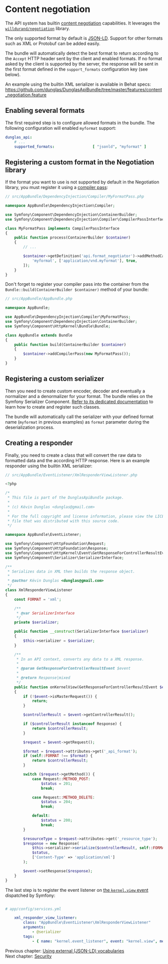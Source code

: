 # Content negotiation

The API system has builtin [content negotiation](https://en.wikipedia.org/wiki/Content_negotiation) capabilities.
It leverages the [`willdurand/negotiation`](https://github.com/willdurand/Negotiation) library.

The only supported format by default is [JSON-LD](https://json-ld.org). Support for other formats such as XML or Protobuf
can be added easily.

The bundle will automatically detect the best format to return according to the `Accept` HTTP header sent by the client
and enabled formats. If no format asked by the client is supported by the server, the response will be sent in the first
format defined in the `support_formats` configuration key (see below).

An example using the builtin XML serializer is available in Behat specs: https://github.com/dunglas/DunglasApiBundle/tree/master/features/content_negotiation.feature

## Enabling several formats

The first required step is to configure allowed formats in the bundle. The following configuration will enabled `myformat`
support:

```yaml
dunglas_api:
    # ...
    supported_formats:                 [ "jsonld", "myformat" ]
```

## Registering a custom format in the Negotiation library

If the format you want to use is not supported by default in the Negotiation library, you must register it using a [compiler pass](http://symfony.com/doc/current/components/dependency_injection/compilation.html#creating-a-compiler-pass):

```php
// src/AppBundle/DependencyInjection/Compiler/MyFormatPass.php

namespace AppBundle\DependencyInjection\Compiler;

use Symfony\Component\DependencyInjection\ContainerBuilder;
use Symfony\Component\DependencyInjection\Compiler\CompilerPassInterface;

class MyFormatPass implements CompilerPassInterface
{
    public function process(ContainerBuilder $container)
    {
        // ...

        $container->getDefinition('api.format_negotiator')->addMethodCall('registerFormat', [
            'myformat', ['application/vnd.myformat'], true,
        ]);
    }
}
```

Don't forget to register your compiler pass into the container from the `Bundle::build(ContainerBuilder $container)` method of your bundle:

```php
// src/AppBundle/AppBundle.php

namespace AppBundle;

use AppBundle\DependencyInjection\Compiler\MyFormatPass;
use Symfony\Component\DependencyInjection\ContainerBuilder;
use Symfony\Component\HttpKernel\Bundle\Bundle;

class AppBundle extends Bundle
{
    public function build(ContainerBuilder $container)
    {
        $container->addCompilerPass(new MyFormatPass());
    }
}
```

## Registering a custom serializer

Then you need to create custom encoder, decoder and eventually a normalizer and a denormalizer for your format. The bundle
relies on the Symfony Serializer Component. [Refer to its dedicated documentation](https://symfony.com/doc/current/cookbook/serializer.html#adding-normalizers-and-encoders)
to learn how to create and register such classes.

The bundle will automatically call the serializer with your defined format name (`myformat` in previous examples) as `format`
parameter during the deserialization process.

## Creating a responder

Finally, you need to create a class that will convert the raw data to formatted data and the according HTTP response.
Here is an example responder using the builtin XML serializer:

```php
// src/AppBundle/EventListener/XmlResponderViewListener.php

<?php

/*
 * This file is part of the DunglasApiBundle package.
 *
 * (c) Kévin Dunglas <dunglas@gmail.com>
 *
 * For the full copyright and license information, please view the LICENSE
 * file that was distributed with this source code.
 */

namespace AppBundle\EventListener;

use Symfony\Component\HttpFoundation\Request;
use Symfony\Component\HttpFoundation\Response;
use Symfony\Component\HttpKernel\Event\GetResponseForControllerResultEvent;
use Symfony\Component\Serializer\SerializerInterface;

/**
 * Serializes data in XML then builds the response object.
 *
 * @author Kévin Dunglas <dunglas@gmail.com>
 */
class XmlResponderViewListener
{
    const FORMAT = 'xml';

    /**
     * @var SerializerInterface
     */
    private $serializer;

    public function __construct(SerializerInterface $serializer)
    {
        $this->serializer = $serializer;
    }

    /**
     * In an API context, converts any data to a XML response.
     *
     * @param GetResponseForControllerResultEvent $event
     *
     * @return Response|mixed
     */
    public function onKernelView(GetResponseForControllerResultEvent $event)
    {
        if (!$event->isMasterRequest()) {
            return;
        }

        $controllerResult = $event->getControllerResult();

        if ($controllerResult instanceof Response) {
            return $controllerResult;
        }

        $request = $event->getRequest();

        $format = $request->attributes->get('_api_format');
        if (self::FORMAT !== $format) {
            return $controllerResult;
        }

        switch ($request->getMethod()) {
            case Request::METHOD_POST:
                $status = 201;
                break;

            case Request::METHOD_DELETE:
                $status = 204;
                break;

            default:
                $status = 200;
                break;
        }

        $resourceType = $request->attributes->get('_resource_type');
        $response = new Response(
            $this->serializer->serialize($controllerResult, self::FORMAT, $resourceType->getNormalizationContext()),
            $status,
            ['Content-Type' => 'application/xml']
        );

        $event->setResponse($response);
    }
}
```

The last step is to register the event listener on [the `kernel.view` event](http://symfony.com/doc/current/components/http_kernel/introduction.html#the-kernel-view-event)
dispatched by Symfony:

```yaml

# app/config/services.yml

    xml_responder_view_listener:
        class: "AppBundle\EventListener\XmlResponderViewListener"
        arguments:
            - @serializer
        tags:
            - { name: "kernel.event_listener", event: "kernel.view", method: "onKernelView" }
```

Previous chapter: [Using external (JSON-LD) vocabularies](external-vocabularies.md)<br>
Next chapter: [Security](security.md)
